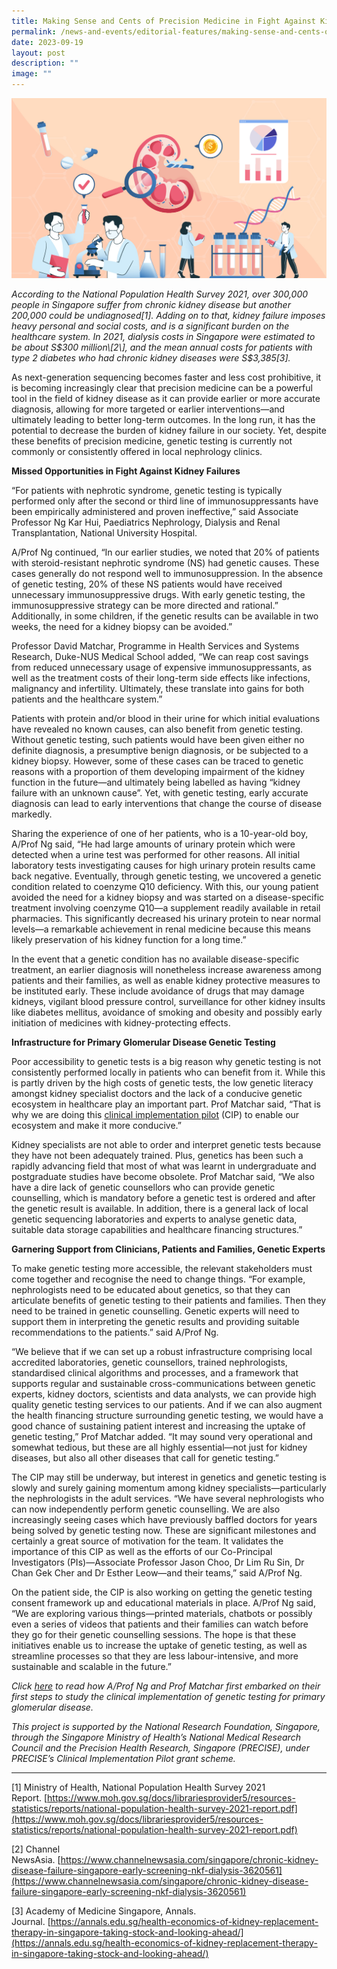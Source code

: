 ```yaml
---
title: Making Sense and Cents of Precision Medicine in Fight Against Kidney Failures
permalink: /news-and-events/editorial-features/making-sense-and-cents-of-precision-medicine/
date: 2023-09-19
layout: post
description: ""
image: ""
---
```

![](/images/Resources/Editorial%20Features/2023/glomerular%20diseases_research%20(1).jpeg)

_According to the National Population Health Survey 2021, over 300,000 people in Singapore suffer from chronic kidney disease but another 200,000 could be undiagnosed\[1\]. Adding on to that, kidney failure imposes heavy personal and social costs, and is a significant burden on the healthcare system. In 2021, dialysis costs in Singapore were estimated to be about S$300 million\[2\], and the mean annual costs for patients with type 2 diabetes who had chronic kidney diseases were S$3,385\[3\]._

As next-generation sequencing becomes faster and less cost prohibitive, it is becoming increasingly clear that precision medicine can be a powerful tool in the field of kidney disease as it can provide earlier or more accurate diagnosis, allowing for more targeted or earlier interventions—and ultimately leading to better long-term outcomes. In the long run, it has the potential to decrease the burden of kidney failure in our society. Yet, despite these benefits of precision medicine, genetic testing is currently not commonly or consistently offered in local nephrology clinics.

**Missed Opportunities in Fight Against Kidney Failures**

“For patients with nephrotic syndrome, genetic testing is typically performed only after the second or third line of immunosuppressants have been empirically administered and proven ineffective,” said Associate Professor Ng Kar Hui, Paediatrics Nephrology, Dialysis and Renal Transplantation, National University Hospital.

A/Prof Ng continued, “In our earlier studies, we noted that 20% of patients with steroid-resistant nephrotic syndrome (NS) had genetic causes. These cases generally do not respond well to immunosuppression. In the absence of genetic testing, 20% of these NS patients would have received unnecessary immunosuppressive drugs. With early genetic testing, the immunosuppressive strategy can be more directed and rational.” Additionally, in some children, if the genetic results can be available in two weeks, the need for a kidney biopsy can be avoided.”

Professor David Matchar, Programme in Health Services and Systems Research, Duke-NUS Medical School added, “We can reap cost savings from reduced unnecessary usage of expensive immunosuppressants, as well as the treatment costs of their long-term side effects like infections, malignancy and infertility. Ultimately, these translate into gains for both patients and the healthcare system.”

Patients with protein and/or blood in their urine for which initial evaluations have revealed no known causes, can also benefit from genetic testing. Without genetic testing, such patients would have been given either no definite diagnosis, a presumptive benign diagnosis, or be subjected to a kidney biopsy. However, some of these cases can be traced to genetic reasons with a proportion of them developing impairment of the kidney function in the future—and ultimately being labelled as having “kidney failure with an unknown cause”. Yet, with genetic testing, early accurate diagnosis can lead to early interventions that change the course of disease markedly.

Sharing the experience of one of her patients, who is a 10-year-old boy, A/Prof Ng said, “He had large amounts of urinary protein which were detected when a urine test was performed for other reasons. All initial laboratory tests investigating causes for high urinary protein results came back negative. Eventually, through genetic testing, we uncovered a genetic condition related to coenzyme Q10 deficiency. With this, our young patient avoided the need for a kidney biopsy and was started on a disease-specific treatment involving coenzyme Q10—a supplement readily available in retail pharmacies. This significantly decreased his urinary protein to near normal levels—a remarkable achievement in renal medicine because this means likely preservation of his kidney function for a long time.”

In the event that a genetic condition has no available disease-specific treatment, an earlier diagnosis will nonetheless increase awareness among patients and their families, as well as enable kidney protective measures to be instituted early. These include avoidance of drugs that may damage kidneys, vigilant blood pressure control, surveillance for other kidney insults like diabetes mellitus, avoidance of smoking and obesity and possibly early initiation of medicines with kidney-protecting effects.

**Infrastructure for Primary Glomerular Disease Genetic Testing**

Poor accessibility to genetic tests is a big reason why genetic testing is not consistently performed locally in patients who can benefit from it. While this is partly driven by the high costs of genetic tests, the low genetic literacy amongst kidney specialist doctors and the lack of a conducive genetic ecosystem in healthcare play an important part. Prof Matchar said, “That is why we are doing this [clinical implementation pilot](/research/clinical-implementation-pilots/) (CIP) to enable our ecosystem and make it more conducive.”

Kidney specialists are not able to order and interpret genetic tests because they have not been adequately trained. Plus, genetics has been such a rapidly advancing field that most of what was learnt in undergraduate and postgraduate studies have become obsolete. Prof Matchar said, “We also have a dire lack of genetic counsellors who can provide genetic counselling, which is mandatory before a genetic test is ordered and after the genetic result is available. In addition, there is a general lack of local genetic sequencing laboratories and experts to analyse genetic data, suitable data storage capabilities and healthcare financing structures.”

**Garnering Support from Clinicians, Patients and Families, Genetic Experts**

To make genetic testing more accessible, the relevant stakeholders must come together and recognise the need to change things. “For example, nephrologists need to be educated about genetics, so that they can articulate benefits of genetic testing to their patients and families. Then they need to be trained in genetic counselling. Genetic experts will need to support them in interpreting the genetic results and providing suitable recommendations to the patients.” said A/Prof Ng.

“We believe that if we can set up a robust infrastructure comprising local accredited laboratories, genetic counsellors, trained nephrologists, standardised clinical algorithms and processes, and a framework that supports regular and sustainable cross-communications between genetic experts, kidney doctors, scientists and data analysts, we can provide high quality genetic testing services to our patients. And if we can also augment the health financing structure surrounding genetic testing, we would have a good chance of sustaining patient interest and increasing the uptake of genetic testing,” Prof Matchar added. “It may sound very operational and somewhat tedious, but these are all highly essential—not just for kidney diseases, but also all other diseases that call for genetic testing.”

The CIP may still be underway, but interest in genetics and genetic testing is slowly and surely gaining momentum among kidney specialists—particularly the nephrologists in the adult services. “We have several nephrologists who can now independently perform genetic counselling. We are also increasingly seeing cases which have previously baffled doctors for years being solved by genetic testing now. These are significant milestones and certainly a great source of motivation for the team. It validates the importance of this CIP as well as the efforts of our Co-Principal Investigators (PIs)—Associate Professor Jason Choo, Dr Lim Ru Sin, Dr Chan Gek Cher and Dr Esther Leow—and their teams,” said A/Prof Ng.

On the patient side, the CIP is also working on getting the genetic testing consent framework up and educational materials in place. A/Prof Ng said, “We are exploring various things—printed materials, chatbots or possibly even a series of videos that patients and their families can watch before they go for their genetic counselling sessions. The hope is that these initiatives enable us to increase the uptake of genetic testing, as well as streamline processes so that they are less labour-intensive, and more sustainable and scalable in the future.”

_Click [here](/news-and-events/editorial-features/genetic-testing-for-primary-glomerular-disease-life-changing/) to read how A/Prof Ng and Prof Matchar first embarked on their first steps to study the clinical implementation of genetic testing for primary glomerular disease._

_This project is supported by the National Research Foundation, Singapore, through the Singapore Ministry of Health’s National Medical Research Council and the Precision Health Research, Singapore (PRECISE), under PRECISE’s Clinical Implementation Pilot grant scheme._

* * *

\[1\] Ministry of Health, National Population Health Survey 2021 Report. [https://www.moh.gov.sg/docs/librariesprovider5/resources-statistics/reports/national-population-health-survey-2021-report.pdf](https://www.moh.gov.sg/docs/librariesprovider5/resources-statistics/reports/national-population-health-survey-2021-report.pdf)

\[2\] Channel NewsAsia. [https://www.channelnewsasia.com/singapore/chronic-kidney-disease-failure-singapore-early-screening-nkf-dialysis-3620561](https://www.channelnewsasia.com/singapore/chronic-kidney-disease-failure-singapore-early-screening-nkf-dialysis-3620561)

\[3\] Academy of Medicine Singapore, Annals. Journal. [https://annals.edu.sg/health-economics-of-kidney-replacement-therapy-in-singapore-taking-stock-and-looking-ahead/](https://annals.edu.sg/health-economics-of-kidney-replacement-therapy-in-singapore-taking-stock-and-looking-ahead/)